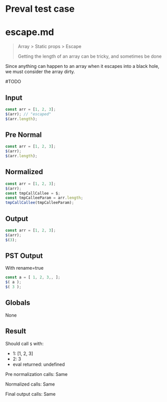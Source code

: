 # Preval test case

# escape.md

> Array > Static props > Escape
>
> Getting the length of an array can be tricky, and sometimes be done

Since anything can happen to an array when it escapes into a black hole, we must consider the array dirty.

#TODO

## Input

`````js filename=intro
const arr = [1, 2, 3];
$(arr); // "escaped"
$(arr.length);
`````

## Pre Normal

`````js filename=intro
const arr = [1, 2, 3];
$(arr);
$(arr.length);
`````

## Normalized

`````js filename=intro
const arr = [1, 2, 3];
$(arr);
const tmpCallCallee = $;
const tmpCalleeParam = arr.length;
tmpCallCallee(tmpCalleeParam);
`````

## Output

`````js filename=intro
const arr = [1, 2, 3];
$(arr);
$(3);
`````

## PST Output

With rename=true

`````js filename=intro
const a = [ 1, 2, 3,, ];
$( a );
$( 3 );
`````

## Globals

None

## Result

Should call `$` with:
 - 1: [1, 2, 3]
 - 2: 3
 - eval returned: undefined

Pre normalization calls: Same

Normalized calls: Same

Final output calls: Same
